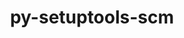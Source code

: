 ---
title: "py-setuptools-scm"
layout: cache
categories: [package, v0.21.0]
meta: {"versions": ["7.0.5", "7.1.0"], "compilers": ["apple-clang@=15.0.0", "cce@=15.0.1", "gcc@=11.1.0", "gcc@=11.3.0", "gcc@=11.4.0", "gcc@=7.3.1", "gcc@=7.5.0", "gcc@=9.4.0", "oneapi@=2023.2.0"], "oss": ["amzn2", "rhel8", "ubuntu18.04", "ubuntu20.04", "ubuntu22.04", "ventura"], "platforms": ["darwin", "linux"], "targets": ["aarch64", "neoverse_n1", "neoverse_v1", "ppc64le", "x86_64_v3", "zen4"], "stacks": ["aws-isc", "aws-isc-aarch64", "data-vis-sdk", "e4s", "e4s-cray-rhel", "e4s-neoverse_v1", "e4s-oneapi", "e4s-power", "e4s-rocm-external", "ml-darwin-aarch64-mps", "ml-linux-x86_64-cpu", "ml-linux-x86_64-cuda", "ml-linux-x86_64-rocm", "radiuss", "root"], "num_specs": 33, "num_specs_by_stack": {"ml-darwin-aarch64-mps": 2, "root": 33, "aws-isc-aarch64": 2, "aws-isc": 1, "e4s-cray-rhel": 2, "e4s-power": 4, "e4s-neoverse_v1": 3, "radiuss": 3, "data-vis-sdk": 2, "e4s": 5, "e4s-rocm-external": 1, "e4s-oneapi": 5, "ml-linux-x86_64-cuda": 4, "ml-linux-x86_64-cpu": 4, "ml-linux-x86_64-rocm": 4}}
spec_details: [{"hash": "tztfvdtwstg4ukbabmjmtzrestjmiza3", "compiler": "apple-clang@=15.0.0", "versions": ["7.1.0"], "os": "ventura", "platform": "darwin", "target": "aarch64", "variants": ["build_system=python_pip", "+toml"], "stacks": ["ml-darwin-aarch64-mps", "root"], "size": "-", "tarball": "https://binaries.spack.io/v0.21.0/build_cache/darwin-ventura-aarch64/apple-clang-15.0.0/py-setuptools-scm-7.1.0/darwin-ventura-aarch64-apple-clang-15.0.0-py-setuptools-scm-7.1.0-tztfvdtwstg4ukbabmjmtzrestjmiza3.spack"}, {"hash": "4zd65f2vjoqujov5pjc4ag2n3qoijf4l", "compiler": "apple-clang@=15.0.0", "versions": ["7.1.0"], "os": "ventura", "platform": "darwin", "target": "aarch64", "variants": ["build_system=python_pip", "+toml"], "stacks": ["ml-darwin-aarch64-mps", "root"], "size": "-", "tarball": "https://binaries.spack.io/v0.21.0/build_cache/darwin-ventura-aarch64/apple-clang-15.0.0/py-setuptools-scm-7.1.0/darwin-ventura-aarch64-apple-clang-15.0.0-py-setuptools-scm-7.1.0-4zd65f2vjoqujov5pjc4ag2n3qoijf4l.spack"}, {"hash": "23mjj2kaa6ikxedpmwfrcy6sasvswvoz", "compiler": "gcc@=7.3.1", "versions": ["7.1.0"], "os": "amzn2", "platform": "linux", "target": "aarch64", "variants": ["build_system=python_pip", "+toml"], "stacks": ["aws-isc-aarch64", "root"], "size": "-", "tarball": "https://binaries.spack.io/v0.21.0/build_cache/linux-amzn2-aarch64/gcc-7.3.1/py-setuptools-scm-7.1.0/linux-amzn2-aarch64-gcc-7.3.1-py-setuptools-scm-7.1.0-23mjj2kaa6ikxedpmwfrcy6sasvswvoz.spack"}, {"hash": "hdyywn4kqofskjlur6p4eiwjoci7jpdk", "compiler": "gcc@=7.3.1", "versions": ["7.1.0"], "os": "amzn2", "platform": "linux", "target": "neoverse_n1", "variants": ["build_system=python_pip", "+toml"], "stacks": ["aws-isc-aarch64", "root"], "size": "-", "tarball": "https://binaries.spack.io/v0.21.0/build_cache/linux-amzn2-neoverse_n1/gcc-7.3.1/py-setuptools-scm-7.1.0/linux-amzn2-neoverse_n1-gcc-7.3.1-py-setuptools-scm-7.1.0-hdyywn4kqofskjlur6p4eiwjoci7jpdk.spack"}, {"hash": "r64lc4rwr6mq57weqzyqctzr4nrrh6xi", "compiler": "gcc@=7.3.1", "versions": ["7.1.0"], "os": "amzn2", "platform": "linux", "target": "x86_64_v3", "variants": ["build_system=python_pip", "+toml"], "stacks": ["aws-isc", "root"], "size": "-", "tarball": "https://binaries.spack.io/v0.21.0/build_cache/linux-amzn2-x86_64_v3/gcc-7.3.1/py-setuptools-scm-7.1.0/linux-amzn2-x86_64_v3-gcc-7.3.1-py-setuptools-scm-7.1.0-r64lc4rwr6mq57weqzyqctzr4nrrh6xi.spack"}, {"hash": "bfyzpvz7s3lmfv3h5bndz62k7vn2y3es", "compiler": "cce@=15.0.1", "versions": ["7.1.0"], "os": "rhel8", "platform": "linux", "target": "zen4", "variants": ["build_system=python_pip", "+toml"], "stacks": ["e4s-cray-rhel", "root"], "size": "-", "tarball": "https://binaries.spack.io/v0.21.0/build_cache/linux-rhel8-zen4/cce-15.0.1/py-setuptools-scm-7.1.0/linux-rhel8-zen4-cce-15.0.1-py-setuptools-scm-7.1.0-bfyzpvz7s3lmfv3h5bndz62k7vn2y3es.spack"}, {"hash": "eqq73oupsavtny6eyr4utwzvjxvolplk", "compiler": "cce@=15.0.1", "versions": ["7.1.0"], "os": "rhel8", "platform": "linux", "target": "zen4", "variants": ["build_system=python_pip", "+toml"], "stacks": ["e4s-cray-rhel", "root"], "size": "-", "tarball": "https://binaries.spack.io/v0.21.0/build_cache/linux-rhel8-zen4/cce-15.0.1/py-setuptools-scm-7.1.0/linux-rhel8-zen4-cce-15.0.1-py-setuptools-scm-7.1.0-eqq73oupsavtny6eyr4utwzvjxvolplk.spack"}, {"hash": "7gkfhsezejqef7shhza4mukub2ub67zd", "compiler": "gcc@=9.4.0", "versions": ["7.1.0"], "os": "ubuntu20.04", "platform": "linux", "target": "ppc64le", "variants": ["build_system=python_pip", "+toml"], "stacks": ["root", "e4s-power"], "size": "-", "tarball": "https://binaries.spack.io/v0.21.0/build_cache/linux-ubuntu20.04-ppc64le/gcc-9.4.0/py-setuptools-scm-7.1.0/linux-ubuntu20.04-ppc64le-gcc-9.4.0-py-setuptools-scm-7.1.0-7gkfhsezejqef7shhza4mukub2ub67zd.spack"}, {"hash": "kf63kohpufgh633kyuijxitcuch33upw", "compiler": "gcc@=11.4.0", "versions": ["7.1.0"], "os": "ubuntu20.04", "platform": "linux", "target": "neoverse_v1", "variants": ["build_system=python_pip", "+toml"], "stacks": ["e4s-neoverse_v1", "root"], "size": "-", "tarball": "https://binaries.spack.io/v0.21.0/build_cache/linux-ubuntu20.04-neoverse_v1/gcc-11.4.0/py-setuptools-scm-7.1.0/linux-ubuntu20.04-neoverse_v1-gcc-11.4.0-py-setuptools-scm-7.1.0-kf63kohpufgh633kyuijxitcuch33upw.spack"}, {"hash": "hldbotenynynldvz5brhb2clquirqwhs", "compiler": "gcc@=7.5.0", "versions": ["7.1.0"], "os": "ubuntu18.04", "platform": "linux", "target": "x86_64_v3", "variants": ["build_system=python_pip", "+toml"], "stacks": ["radiuss", "root"], "size": "-", "tarball": "https://binaries.spack.io/v0.21.0/build_cache/linux-ubuntu18.04-x86_64_v3/gcc-7.5.0/py-setuptools-scm-7.1.0/linux-ubuntu18.04-x86_64_v3-gcc-7.5.0-py-setuptools-scm-7.1.0-hldbotenynynldvz5brhb2clquirqwhs.spack"}, {"hash": "e3xkz4lnab5acu5q62ajao6t54qv7l4y", "compiler": "gcc@=7.5.0", "versions": ["7.1.0"], "os": "ubuntu18.04", "platform": "linux", "target": "x86_64_v3", "variants": ["build_system=python_pip", "+toml"], "stacks": ["radiuss", "root"], "size": "-", "tarball": "https://binaries.spack.io/v0.21.0/build_cache/linux-ubuntu18.04-x86_64_v3/gcc-7.5.0/py-setuptools-scm-7.1.0/linux-ubuntu18.04-x86_64_v3-gcc-7.5.0-py-setuptools-scm-7.1.0-e3xkz4lnab5acu5q62ajao6t54qv7l4y.spack"}, {"hash": "wsbimrfqoarw5mudlkhtouznuujv3guw", "compiler": "gcc@=7.5.0", "versions": ["7.1.0"], "os": "ubuntu18.04", "platform": "linux", "target": "x86_64_v3", "variants": ["build_system=python_pip", "+toml"], "stacks": ["radiuss", "root"], "size": "-", "tarball": "https://binaries.spack.io/v0.21.0/build_cache/linux-ubuntu18.04-x86_64_v3/gcc-7.5.0/py-setuptools-scm-7.1.0/linux-ubuntu18.04-x86_64_v3-gcc-7.5.0-py-setuptools-scm-7.1.0-wsbimrfqoarw5mudlkhtouznuujv3guw.spack"}, {"hash": "zwkfcqeeiimazavslkgxbho7mnav36la", "compiler": "gcc@=11.4.0", "versions": ["7.0.5"], "os": "ubuntu20.04", "platform": "linux", "target": "neoverse_v1", "variants": ["build_system=python_pip", "+toml"], "stacks": ["e4s-neoverse_v1", "root"], "size": "-", "tarball": "https://binaries.spack.io/v0.21.0/build_cache/linux-ubuntu20.04-neoverse_v1/gcc-11.4.0/py-setuptools-scm-7.0.5/linux-ubuntu20.04-neoverse_v1-gcc-11.4.0-py-setuptools-scm-7.0.5-zwkfcqeeiimazavslkgxbho7mnav36la.spack"}, {"hash": "5g6i4yppy6letek2ynrcwyvv5ouoqksu", "compiler": "gcc@=11.4.0", "versions": ["7.1.0"], "os": "ubuntu20.04", "platform": "linux", "target": "neoverse_v1", "variants": ["build_system=python_pip", "+toml"], "stacks": ["e4s-neoverse_v1", "root"], "size": "-", "tarball": "https://binaries.spack.io/v0.21.0/build_cache/linux-ubuntu20.04-neoverse_v1/gcc-11.4.0/py-setuptools-scm-7.1.0/linux-ubuntu20.04-neoverse_v1-gcc-11.4.0-py-setuptools-scm-7.1.0-5g6i4yppy6letek2ynrcwyvv5ouoqksu.spack"}, {"hash": "q23laslvlswpdj576wmu6awf2i6hr6xo", "compiler": "gcc@=9.4.0", "versions": ["7.1.0"], "os": "ubuntu20.04", "platform": "linux", "target": "ppc64le", "variants": ["build_system=python_pip", "+toml"], "stacks": ["root", "e4s-power"], "size": "-", "tarball": "https://binaries.spack.io/v0.21.0/build_cache/linux-ubuntu20.04-ppc64le/gcc-9.4.0/py-setuptools-scm-7.1.0/linux-ubuntu20.04-ppc64le-gcc-9.4.0-py-setuptools-scm-7.1.0-q23laslvlswpdj576wmu6awf2i6hr6xo.spack"}, {"hash": "dfbgirnyqz7iaabtwoaktnxzjspjgahd", "compiler": "gcc@=9.4.0", "versions": ["7.0.5"], "os": "ubuntu20.04", "platform": "linux", "target": "ppc64le", "variants": ["build_system=python_pip", "+toml"], "stacks": ["root", "e4s-power"], "size": "-", "tarball": "https://binaries.spack.io/v0.21.0/build_cache/linux-ubuntu20.04-ppc64le/gcc-9.4.0/py-setuptools-scm-7.0.5/linux-ubuntu20.04-ppc64le-gcc-9.4.0-py-setuptools-scm-7.0.5-dfbgirnyqz7iaabtwoaktnxzjspjgahd.spack"}, {"hash": "yrcpglmswllpjza7nnvqnlo5mzwwu3q7", "compiler": "gcc@=9.4.0", "versions": ["7.1.0"], "os": "ubuntu20.04", "platform": "linux", "target": "ppc64le", "variants": ["build_system=python_pip", "+toml"], "stacks": ["root", "e4s-power"], "size": "-", "tarball": "https://binaries.spack.io/v0.21.0/build_cache/linux-ubuntu20.04-ppc64le/gcc-9.4.0/py-setuptools-scm-7.1.0/linux-ubuntu20.04-ppc64le-gcc-9.4.0-py-setuptools-scm-7.1.0-yrcpglmswllpjza7nnvqnlo5mzwwu3q7.spack"}, {"hash": "i3ibgu7e55fxfvott7t4fmsglsptahi2", "compiler": "gcc@=11.1.0", "versions": ["7.1.0"], "os": "ubuntu20.04", "platform": "linux", "target": "x86_64_v3", "variants": ["build_system=python_pip", "+toml"], "stacks": ["data-vis-sdk", "root"], "size": "-", "tarball": "https://binaries.spack.io/v0.21.0/build_cache/linux-ubuntu20.04-x86_64_v3/gcc-11.1.0/py-setuptools-scm-7.1.0/linux-ubuntu20.04-x86_64_v3-gcc-11.1.0-py-setuptools-scm-7.1.0-i3ibgu7e55fxfvott7t4fmsglsptahi2.spack"}, {"hash": "dcwoovja52at647nt5j7d2ntxobhndjw", "compiler": "gcc@=11.1.0", "versions": ["7.1.0"], "os": "ubuntu20.04", "platform": "linux", "target": "x86_64_v3", "variants": ["build_system=python_pip", "+toml"], "stacks": ["data-vis-sdk", "root"], "size": "-", "tarball": "https://binaries.spack.io/v0.21.0/build_cache/linux-ubuntu20.04-x86_64_v3/gcc-11.1.0/py-setuptools-scm-7.1.0/linux-ubuntu20.04-x86_64_v3-gcc-11.1.0-py-setuptools-scm-7.1.0-dcwoovja52at647nt5j7d2ntxobhndjw.spack"}, {"hash": "iedntajyedz33xbbuuoermlt5xatdksy", "compiler": "gcc@=11.4.0", "versions": ["7.1.0"], "os": "ubuntu20.04", "platform": "linux", "target": "x86_64_v3", "variants": ["build_system=python_pip", "+toml"], "stacks": ["root", "e4s", "e4s-rocm-external"], "size": "-", "tarball": "https://binaries.spack.io/v0.21.0/build_cache/linux-ubuntu20.04-x86_64_v3/gcc-11.4.0/py-setuptools-scm-7.1.0/linux-ubuntu20.04-x86_64_v3-gcc-11.4.0-py-setuptools-scm-7.1.0-iedntajyedz33xbbuuoermlt5xatdksy.spack"}, {"hash": "spph2roqduufgj7ccqj43aez7nwo43rv", "compiler": "gcc@=11.4.0", "versions": ["7.1.0"], "os": "ubuntu20.04", "platform": "linux", "target": "x86_64_v3", "variants": ["build_system=python_pip", "+toml"], "stacks": ["root", "e4s"], "size": "-", "tarball": "https://binaries.spack.io/v0.21.0/build_cache/linux-ubuntu20.04-x86_64_v3/gcc-11.4.0/py-setuptools-scm-7.1.0/linux-ubuntu20.04-x86_64_v3-gcc-11.4.0-py-setuptools-scm-7.1.0-spph2roqduufgj7ccqj43aez7nwo43rv.spack"}, {"hash": "gv3oi2hv7tjiwncvlnmhkfboprgflhan", "compiler": "gcc@=11.4.0", "versions": ["7.1.0"], "os": "ubuntu20.04", "platform": "linux", "target": "x86_64_v3", "variants": ["build_system=python_pip", "+toml"], "stacks": ["root", "e4s"], "size": "-", "tarball": "https://binaries.spack.io/v0.21.0/build_cache/linux-ubuntu20.04-x86_64_v3/gcc-11.4.0/py-setuptools-scm-7.1.0/linux-ubuntu20.04-x86_64_v3-gcc-11.4.0-py-setuptools-scm-7.1.0-gv3oi2hv7tjiwncvlnmhkfboprgflhan.spack"}, {"hash": "bq5kagnvbpgrzh2lfp34kemo2fppdwrf", "compiler": "gcc@=11.4.0", "versions": ["7.0.5"], "os": "ubuntu20.04", "platform": "linux", "target": "x86_64_v3", "variants": ["build_system=python_pip", "+toml"], "stacks": ["root", "e4s"], "size": "-", "tarball": "https://binaries.spack.io/v0.21.0/build_cache/linux-ubuntu20.04-x86_64_v3/gcc-11.4.0/py-setuptools-scm-7.0.5/linux-ubuntu20.04-x86_64_v3-gcc-11.4.0-py-setuptools-scm-7.0.5-bq5kagnvbpgrzh2lfp34kemo2fppdwrf.spack"}, {"hash": "ewbg6lw7lhzz2nvlewp7fs6lfam7gybn", "compiler": "gcc@=11.4.0", "versions": ["7.1.0"], "os": "ubuntu20.04", "platform": "linux", "target": "x86_64_v3", "variants": ["build_system=python_pip", "+toml"], "stacks": ["root", "e4s"], "size": "-", "tarball": "https://binaries.spack.io/v0.21.0/build_cache/linux-ubuntu20.04-x86_64_v3/gcc-11.4.0/py-setuptools-scm-7.1.0/linux-ubuntu20.04-x86_64_v3-gcc-11.4.0-py-setuptools-scm-7.1.0-ewbg6lw7lhzz2nvlewp7fs6lfam7gybn.spack"}, {"hash": "ypysq5w5jbenb3jlxblvv6dqqeimfazz", "compiler": "oneapi@=2023.2.0", "versions": ["7.1.0"], "os": "ubuntu20.04", "platform": "linux", "target": "x86_64_v3", "variants": ["build_system=python_pip", "+toml"], "stacks": ["root", "e4s-oneapi"], "size": "-", "tarball": "https://binaries.spack.io/v0.21.0/build_cache/linux-ubuntu20.04-x86_64_v3/oneapi-2023.2.0/py-setuptools-scm-7.1.0/linux-ubuntu20.04-x86_64_v3-oneapi-2023.2.0-py-setuptools-scm-7.1.0-ypysq5w5jbenb3jlxblvv6dqqeimfazz.spack"}, {"hash": "ggxok65asjhyzbs3pikuseoqifrqeymt", "compiler": "oneapi@=2023.2.0", "versions": ["7.1.0"], "os": "ubuntu20.04", "platform": "linux", "target": "x86_64_v3", "variants": ["build_system=python_pip", "+toml"], "stacks": ["root", "e4s-oneapi"], "size": "-", "tarball": "https://binaries.spack.io/v0.21.0/build_cache/linux-ubuntu20.04-x86_64_v3/oneapi-2023.2.0/py-setuptools-scm-7.1.0/linux-ubuntu20.04-x86_64_v3-oneapi-2023.2.0-py-setuptools-scm-7.1.0-ggxok65asjhyzbs3pikuseoqifrqeymt.spack"}, {"hash": "eh7cydrfjwzl4yvrrm2tpip5xuq7sa3g", "compiler": "oneapi@=2023.2.0", "versions": ["7.0.5"], "os": "ubuntu20.04", "platform": "linux", "target": "x86_64_v3", "variants": ["build_system=python_pip", "+toml"], "stacks": ["root", "e4s-oneapi"], "size": "-", "tarball": "https://binaries.spack.io/v0.21.0/build_cache/linux-ubuntu20.04-x86_64_v3/oneapi-2023.2.0/py-setuptools-scm-7.0.5/linux-ubuntu20.04-x86_64_v3-oneapi-2023.2.0-py-setuptools-scm-7.0.5-eh7cydrfjwzl4yvrrm2tpip5xuq7sa3g.spack"}, {"hash": "zbzzmcxlhmol5bcdqj3nrcdhvxe2kfyl", "compiler": "oneapi@=2023.2.0", "versions": ["7.1.0"], "os": "ubuntu20.04", "platform": "linux", "target": "x86_64_v3", "variants": ["build_system=python_pip", "+toml"], "stacks": ["root", "e4s-oneapi"], "size": "-", "tarball": "https://binaries.spack.io/v0.21.0/build_cache/linux-ubuntu20.04-x86_64_v3/oneapi-2023.2.0/py-setuptools-scm-7.1.0/linux-ubuntu20.04-x86_64_v3-oneapi-2023.2.0-py-setuptools-scm-7.1.0-zbzzmcxlhmol5bcdqj3nrcdhvxe2kfyl.spack"}, {"hash": "lsrmrmedyllqlitl5lywxc6o5uhg6kj3", "compiler": "oneapi@=2023.2.0", "versions": ["7.1.0"], "os": "ubuntu20.04", "platform": "linux", "target": "x86_64_v3", "variants": ["build_system=python_pip", "+toml"], "stacks": ["root", "e4s-oneapi"], "size": "-", "tarball": "https://binaries.spack.io/v0.21.0/build_cache/linux-ubuntu20.04-x86_64_v3/oneapi-2023.2.0/py-setuptools-scm-7.1.0/linux-ubuntu20.04-x86_64_v3-oneapi-2023.2.0-py-setuptools-scm-7.1.0-lsrmrmedyllqlitl5lywxc6o5uhg6kj3.spack"}, {"hash": "uskyfezt7eolmbrlqf4yk5za6ycqregr", "compiler": "gcc@=11.3.0", "versions": ["7.1.0"], "os": "ubuntu22.04", "platform": "linux", "target": "x86_64_v3", "variants": ["build_system=python_pip", "+toml"], "stacks": ["ml-linux-x86_64-cuda", "ml-linux-x86_64-cpu", "root", "ml-linux-x86_64-rocm"], "size": "-", "tarball": "https://binaries.spack.io/v0.21.0/build_cache/linux-ubuntu22.04-x86_64_v3/gcc-11.3.0/py-setuptools-scm-7.1.0/linux-ubuntu22.04-x86_64_v3-gcc-11.3.0-py-setuptools-scm-7.1.0-uskyfezt7eolmbrlqf4yk5za6ycqregr.spack"}, {"hash": "w2t66k3gj4xyqkykorq5cfax7zf7wjfh", "compiler": "gcc@=11.3.0", "versions": ["7.1.0"], "os": "ubuntu22.04", "platform": "linux", "target": "x86_64_v3", "variants": ["build_system=python_pip", "+toml"], "stacks": ["ml-linux-x86_64-cuda", "ml-linux-x86_64-cpu", "root", "ml-linux-x86_64-rocm"], "size": "-", "tarball": "https://binaries.spack.io/v0.21.0/build_cache/linux-ubuntu22.04-x86_64_v3/gcc-11.3.0/py-setuptools-scm-7.1.0/linux-ubuntu22.04-x86_64_v3-gcc-11.3.0-py-setuptools-scm-7.1.0-w2t66k3gj4xyqkykorq5cfax7zf7wjfh.spack"}, {"hash": "pliouqzi7j2lhpko72c4exgx5s5x6asq", "compiler": "gcc@=11.3.0", "versions": ["7.1.0"], "os": "ubuntu22.04", "platform": "linux", "target": "x86_64_v3", "variants": ["build_system=python_pip", "+toml"], "stacks": ["ml-linux-x86_64-cuda", "ml-linux-x86_64-cpu", "root", "ml-linux-x86_64-rocm"], "size": "-", "tarball": "https://binaries.spack.io/v0.21.0/build_cache/linux-ubuntu22.04-x86_64_v3/gcc-11.3.0/py-setuptools-scm-7.1.0/linux-ubuntu22.04-x86_64_v3-gcc-11.3.0-py-setuptools-scm-7.1.0-pliouqzi7j2lhpko72c4exgx5s5x6asq.spack"}, {"hash": "b5urp4eo7zlluimvveol4lhomq2ooasp", "compiler": "gcc@=11.3.0", "versions": ["7.1.0"], "os": "ubuntu22.04", "platform": "linux", "target": "x86_64_v3", "variants": ["build_system=python_pip", "+toml"], "stacks": ["ml-linux-x86_64-cuda", "ml-linux-x86_64-cpu", "root", "ml-linux-x86_64-rocm"], "size": "-", "tarball": "https://binaries.spack.io/v0.21.0/build_cache/linux-ubuntu22.04-x86_64_v3/gcc-11.3.0/py-setuptools-scm-7.1.0/linux-ubuntu22.04-x86_64_v3-gcc-11.3.0-py-setuptools-scm-7.1.0-b5urp4eo7zlluimvveol4lhomq2ooasp.spack"}]
---